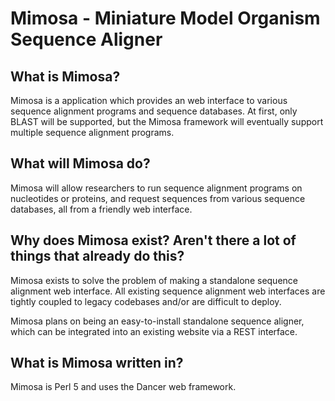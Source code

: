 # Mimosa - Miniature Model Organism Sequence Aligner

## What is Mimosa?

Mimosa is a application which provides an web interface to various sequence
alignment programs and sequence databases. At first, only BLAST will be
supported, but the Mimosa framework will eventually support multiple sequence
alignment programs.

## What will Mimosa do?

Mimosa will allow researchers to run sequence alignment programs on nucleotides
or proteins, and request sequences from various sequence databases, all from
a friendly web interface.

## Why does Mimosa exist? Aren't there a lot of things that already do this?

Mimosa exists to solve the problem of making a standalone sequence alignment
web interface. All existing sequence alignment web interfaces are tightly
coupled to legacy codebases and/or are difficult to deploy.

Mimosa plans on being an easy-to-install standalone sequence aligner, which
can be integrated into an existing website via a REST interface.

## What is Mimosa written in?

Mimosa is Perl 5 and uses the Dancer web framework.
